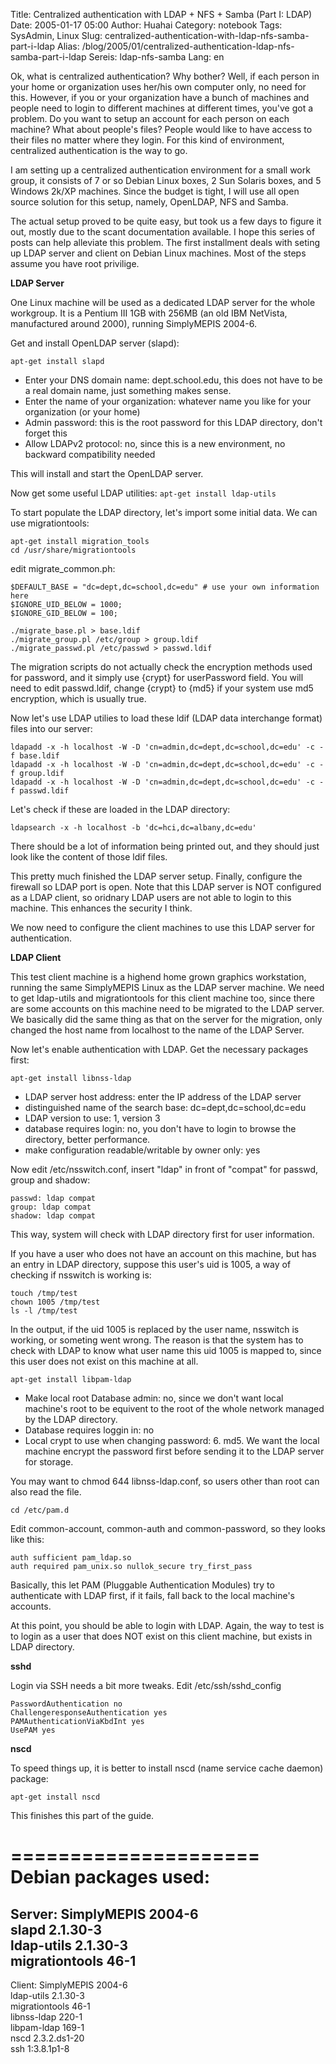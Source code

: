 Title: Centralized authentication with LDAP + NFS + Samba (Part I: LDAP)
Date: 2005-01-17 05:00
Author: Huahai
Category: notebook
Tags: SysAdmin, Linux
Slug: centralized-authentication-with-ldap-nfs-samba-part-i-ldap
Alias: /blog/2005/01/centralized-authentication-ldap-nfs-samba-part-i-ldap
Sereis: ldap-nfs-samba
Lang: en

Ok, what is centralized authentication? Why bother? Well, if each person in your home or organization uses her/his own computer only, no need for this. However, if you or your organization have a bunch of machines and people need to login to different machines at different times, you've got a problem. Do you want to setup an account for each person on each machine? What about people's files? People would like to have access to their files no matter where they login. For this kind of environment, centralized authentication is the way to go.

I am setting up a centralized authentication environment for a small work group, it consists of 7 or so Debian Linux boxes, 2 Sun Solaris boxes, and 5 Windows 2k/XP machines. Since the budget is tight, I will use all open source solution for this setup, namely, OpenLDAP, NFS and Samba.

The actual setup proved to be quite easy, but took us a few days to figure it out, mostly due to the scant documentation available. I hope this series of posts can help alleviate this problem. The first installment deals with seting up LDAP server and client on Debian Linux machines. Most of the steps assume you have root privilige.

**LDAP Server**

One Linux machine will be used as a dedicated LDAP server for the whole workgroup. It is a Pentium III 1GB with 256MB (an old IBM NetVista, manufactured around 2000), running SimplyMEPIS 2004-6.

Get and install OpenLDAP server (slapd): 

```
apt-get install slapd
```

* Enter your DNS domain name: dept.school.edu, this does not have to be a real domain name, just something makes sense.  
* Enter the name of your organization: whatever name you like for your organization (or your home)  
* Admin password: this is the root password for this LDAP directory, don't forget this  
* Allow LDAPv2 protocol: no, since this is a new environment, no backward compatibility needed

This will install and start the OpenLDAP server.

Now get some useful LDAP utilities: `apt-get install ldap-utils`

To start populate the LDAP directory, let's import some initial data. We can use migrationtools: 

```
apt-get install migration_tools
cd /usr/share/migrationtools
```

edit migrate_common.ph:

```
$DEFAULT_BASE = "dc=dept,dc=school,dc=edu" # use your own information here  
$IGNORE_UID_BELOW = 1000;  
$IGNORE_GID_BELOW = 100;

./migrate_base.pl > base.ldif  
./migrate_group.pl /etc/group > group.ldif  
./migrate_passwd.pl /etc/passwd > passwd.ldif
```

The migration scripts do not actually check the encryption methods used for password, and it simply use {crypt} for userPassword field. You will need to edit passwd.ldif, change {crypt} to {md5} if your system use md5 encryption, which is usually true.

Now let's use LDAP utilies to load these ldif (LDAP data interchange format) files into our server:

```
ldapadd -x -h localhost -W -D 'cn=admin,dc=dept,dc=school,dc=edu' -c -f base.ldif  
ldapadd -x -h localhost -W -D 'cn=admin,dc=dept,dc=school,dc=edu' -c -f group.ldif  
ldapadd -x -h localhost -W -D 'cn=admin,dc=dept,dc=school,dc=edu' -c -f passwd.ldif
```

Let's check if these are loaded in the LDAP directory:

```
ldapsearch -x -h localhost -b 'dc=hci,dc=albany,dc=edu'
```

There should be a lot of information being printed out, and they should just look like the content of those ldif files.

This pretty much finished the LDAP server setup. Finally, configure the firewall so LDAP port is open. Note that this LDAP server is NOT configured as a LDAP client, so oridnary LDAP users are not able to login to this machine. This enhances the security I think.

We now need to configure the client machines to use this LDAP server for authentication.

**LDAP Client**

This test client machine is a highend home grown graphics workstation, running the same SimplyMEPIS Linux as the LDAP server machine. We need to get ldap-utils and migrationtools for this client machine too, since there are some accounts on this machine need to be migrated to the LDAP server. We basically did the same thing as that on the server for the migration, only changed the host name from localhost to the name of the LDAP Server.

Now let's enable authentication with LDAP. Get the necessary packages first:

```
apt-get install libnss-ldap  
```
* LDAP server host address: enter the IP address of the LDAP server  
* distinguished name of the search base: dc=dept,dc=school,dc=edu  
* LDAP version to use: 1, version 3  
* database requires login: no, you don't have to login to browse the directory, better performance.  
* make configuration readable/writable by owner only: yes

Now edit /etc/nsswitch.conf, insert "ldap" in front of "compat" for passwd, group and shadow:

```
passwd: ldap compat  
group: ldap compat  
shadow: ldap compat
```

This way, system will check with LDAP directory first for user information.

If you have a user who does not have an account on this machine, but has an entry in LDAP directory, suppose this user's uid is 1005, a way of checking if nsswitch is working is:

```
touch /tmp/test  
chown 1005 /tmp/test  
ls -l /tmp/test
```

In the output, if the uid 1005 is replaced by the user name, nsswitch is working, or someting went wrong. The reason is that the system has to check with LDAP to know what user name this uid 1005 is mapped to, since this user does not exist on this machine at all.

```
apt-get install libpam-ldap  
```
* Make local root Database admin: no, since we don't want local machine's root to be equivent to the root of the whole network managed by the LDAP directory.  
* Database requires loggin in: no  
* Local crypt to use when changing password: 6. md5. We want the local machine encrypt the password first before sending it to the LDAP server for storage.

You may want to chmod 644 libnss-ldap.conf, so users other than root can also read the file.

```
cd /etc/pam.d
```

Edit common-account, common-auth and common-password, so they looks like this:

```
auth sufficient pam_ldap.so  
auth required pam_unix.so nullok_secure try_first_pass
```

Basically, this let PAM (Pluggable Authentication Modules) try to authenticate with LDAP first, if it fails, fall back to the local machine's accounts.

At this point, you should be able to login with LDAP. Again, the way to test is to login as a user that does NOT exist on this client machine, but exists in LDAP directory.

**sshd**

Login via SSH needs a bit more tweaks. Edit /etc/ssh/sshd_config

```
PasswordAuthentication no  
ChallengeresponseAuthentication yes  
PAMAuthenticationViaKbdInt yes  
UsePAM yes
```

**nscd**

To speed things up, it is better to install nscd (name service cache daemon) package:  

```
apt-get install nscd
```

This finishes this part of the guide.  

=====================  
Debian packages used:  
=====================  
Server: SimplyMEPIS 2004-6  
slapd 2.1.30-3  
ldap-utils 2.1.30-3  
migrationtools 46-1  
------------------------------  
Client: SimplyMEPIS 2004-6  
ldap-utils 2.1.30-3  
migrationtools 46-1  
libnss-ldap 220-1  
libpam-ldap 169-1  
nscd 2.3.2.ds1-20  
ssh 1:3.8.1p1-8
